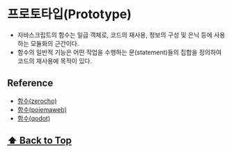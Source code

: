 # 프로토타입(Prototype)

* 자바스크립트의 함수는 일급 객체로, 코드의 재사용, 정보의 구성 및 은닉 등에 사용하는 모듈화의 근간이다.
* 함수의 일반적 기능은 어떤 작업을 수행하는 문(statement)들의 집합을 정의하여 코드의 재사용에 목적이 있다. 


  
## Reference

- [함수(zerocho)](https://www.zerocho.com/category/JavaScript/post/572dcbbd2115c895b0f248fd)  
- [함수(poiemaweb)](https://poiemaweb.com/js-function)  
- [함수(qodot)](https://gist.github.com/qodot/1845fd02f14807d2eee9c58270ff1b2a#file-javascript-function-md)



 **[⬆  Back to Top](#프로토타입prototype)**
---
